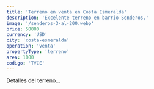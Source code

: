 ```yaml
---
title: 'Terreno en venta en Costa Esmeralda'
description: 'Excelente terreno en barrio Senderos.'
image: '/senderos-3-al-200.webp'
price: 50000
currency: 'USD'
city: 'costa-esmeralda'
operation: 'venta'
propertyType: 'terreno'
area: 1000
codigo: 'TVCE'
---
```


Detalles del terreno...
